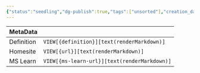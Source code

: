 ```yaml
---
{"status":"seedling","dg-publish":true,"tags":["unsorted"],"creation_date":"2024-05-09 22:32","definition":"undefined","ms-learn-url":"undefined","url":"undefined","aliases":null,"permalink":"/unsorted/qodana/","dgPassFrontmatter":true}
---
```



| MetaData   |                                              |
| ---------- | -------------------------------------------- |
| Definition | `VIEW[{definition}][text(renderMarkdown)]`   |
| Homesite   | `VIEW[{url}][text(renderMarkdown)]`          |
| MS Learn   | `VIEW[{ms-learn-url}][text(renderMarkdown)]` |
